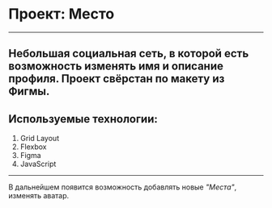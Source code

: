 # Проект: Место
---------------------------------------
Небольшая социальная сеть, в которой есть возможность изменять имя и описание профиля. Проект свёрстан по макету из Фигмы.
---------------------------------------
## Используемые технологии:

1. Grid Layout
2. Flexbox
3. Figma 
4. JavaScript 
---------------------------------------
 В дальнейшем появится возможность добавлять новые *"Места"*, изменять аватар. 
 